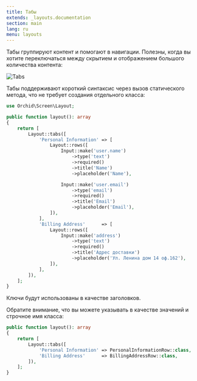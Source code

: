 ```yaml
---
title: Табы
extends: _layouts.documentation
section: main
lang: ru
menu: layouts
---
```


Табы группируют контент и помогают в навигации. Полезны, когда вы хотите переключаться между скрытием и отображением большого количества контента:

![Tabs](https://orchid.software/assets/img/layouts/tabs.png)

Табы поддерживают короткий синтаксис через вызов статического метода, 
что не требует создания отдельного класса:

```php
use Orchid\Screen\Layout;

public function layout(): array
{
    return [
        Layout::tabs([
            'Personal Information' => [
                Layout::rows([
                    Input::make('user.name')
                        ->type('text')
                        ->required()
                        ->title('Name')
                        ->placeholder('Name'),

                    Input::make('user.email')
                        ->type('email')
                        ->required()
                        ->title('Email')
                        ->placeholder('Email'),
                ]),
            ],
            'Billing Address'      => [
                Layout::rows([
                    Input::make('address')
                        ->type('text')
                        ->required()
                        ->title('Адрес доставки')
                        ->placeholder('Ул. Ленина дом 14 оф.162'),
                ]),
            ],
        ]),
    ];
}
```

Ключи будут использованы в качестве заголовков.

Обратите внимание, что вы можете указывать в качестве значений и строчное имя класса:

```php
public function layout(): array
{
    return [
        Layout::tabs([
            'Personal Information' => PersonalInformationRow::class,
            'Billing Address'      => BillingAddressRow::class,
        ]),
    ];
}
```
